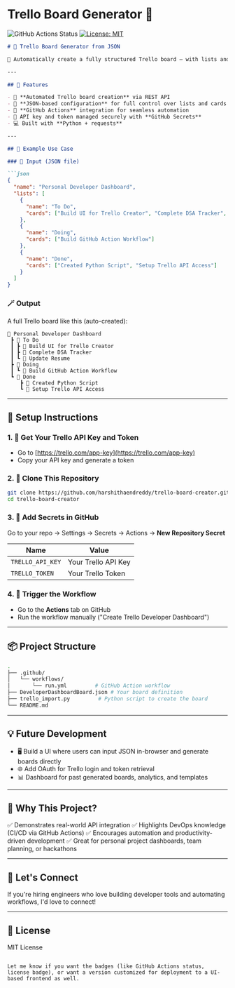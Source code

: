 # Trello Board Generator 🚀

![GitHub Actions Status](https://github.com/harshithaendreddy/trello-board-creator/actions/workflows/run.yml/badge.svg)
[![License: MIT](https://img.shields.io/badge/License-MIT-yellow.svg)](https://opensource.org/licenses/MIT)

````markdown
# 🧩 Trello Board Generator from JSON

🚀 Automatically create a fully structured Trello board — with lists and cards — using a simple JSON file and GitHub Actions. Ideal for developers, productivity enthusiasts, and teams that want to automate repetitive Trello setups.

---

## 🌟 Features

- 🔄 **Automated Trello board creation** via REST API
- 🧾 **JSON-based configuration** for full control over lists and cards
- 🤖 **GitHub Actions** integration for seamless automation
- 🔐 API key and token managed securely with **GitHub Secrets**
- 💻 Built with **Python + requests**

---

## 📁 Example Use Case

### 🔧 Input (JSON file)

```json
{
  "name": "Personal Developer Dashboard",
  "lists": [
    {
      "name": "To Do",
      "cards": ["Build UI for Trello Creator", "Complete DSA Tracker", "Update Resume"]
    },
    {
      "name": "Doing",
      "cards": ["Build GitHub Action Workflow"]
    },
    {
      "name": "Done",
      "cards": ["Created Python Script", "Setup Trello API Access"]
    }
  ]
}
````

### 🪄 Output

A full Trello board like this (auto-created):

```
📌 Personal Developer Dashboard
 ┣ 📂 To Do
 ┃ ┣ 📝 Build UI for Trello Creator
 ┃ ┣ 📝 Complete DSA Tracker
 ┃ ┗ 📝 Update Resume
 ┣ 📂 Doing
 ┃ ┗ 📝 Build GitHub Action Workflow
 ┗ 📂 Done
    ┣ 📝 Created Python Script
    ┗ 📝 Setup Trello API Access
```

---

## 🔧 Setup Instructions

### 1. 🔑 Get Your Trello API Key and Token

* Go to [https://trello.com/app-key](https://trello.com/app-key)
* Copy your API key and generate a token

### 2. 📂 Clone This Repository

```bash
git clone https://github.com/harshithaendreddy/trello-board-creator.git
cd trello-board-creator
```

### 3. 🔐 Add Secrets in GitHub

Go to your repo → Settings → Secrets → Actions → **New Repository Secret**

| Name             | Value               |
| ---------------- | ------------------- |
| `TRELLO_API_KEY` | Your Trello API Key |
| `TRELLO_TOKEN`   | Your Trello Token   |

### 4. 🚀 Trigger the Workflow

* Go to the **Actions** tab on GitHub
* Run the workflow manually ("Create Trello Developer Dashboard")

---

## 📦 Project Structure

```bash
.
├── .github/
│   └── workflows/
│       └── run.yml         # GitHub Action workflow
├── DeveloperDashboardBoard.json # Your board definition
├── trello_import.py         # Python script to create the board
└── README.md
```

---

## 💡 Future Development

* 🖥️ Build a UI where users can input JSON in-browser and generate boards directly
* 🌐 Add OAuth for Trello login and token retrieval
* 📊 Dashboard for past generated boards, analytics, and templates

---

## 🧠 Why This Project?

✅ Demonstrates real-world API integration
✅ Highlights DevOps knowledge (CI/CD via GitHub Actions)
✅ Encourages automation and productivity-driven development
✅ Great for personal project dashboards, team planning, or hackathons

---

## 🤝 Let's Connect

If you're hiring engineers who love building developer tools and automating workflows, I'd love to connect!

---

## 📄 License

MIT License

```

Let me know if you want the badges (like GitHub Actions status, license badge), or want a version customized for deployment to a UI-based frontend as well.
```

